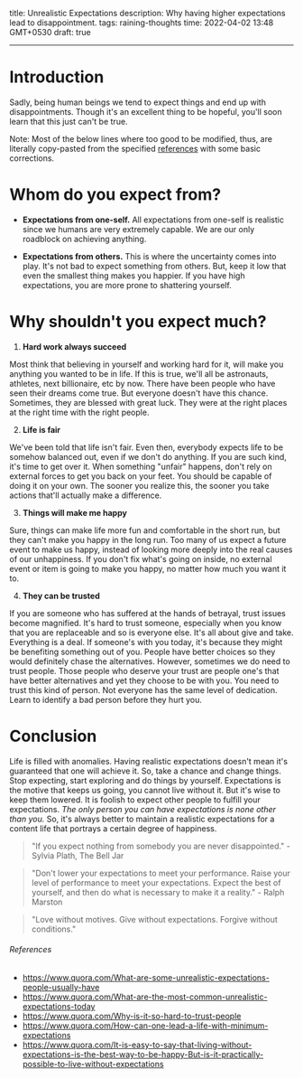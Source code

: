 title: Unrealistic Expectations
description: Why having higher expectations lead to disappointment.
tags: raining-thoughts
time: 2022-04-02 13:48 GMT+0530
draft: true

---

# Introduction

Sadly, being human beings we tend to expect things and end up with disappointments. Though it's an excellent thing to be hopeful, you'll soon learn that this just can't be true.

Note: Most of the below lines where too good to be modified, thus, are literally copy-pasted from the specified [references](#references) with some basic corrections.

# Whom do you expect from?

-   **Expectations from one-self.** All expectations from one-self is realistic since we humans are very extremely capable. We are our only roadblock on achieving anything.

-   **Expectations from others.** This is where the uncertainty comes into play. It's not bad to expect something from others. But, keep it low that even the smallest thing makes you happier. If you have high expectations, you are more prone to shattering yourself.

# Why shouldn't you expect much?

1. **Hard work always succeed**

Most think that believing in yourself and working hard for it, will make you anything you wanted to be in life. If this is true, we'll all be astronauts, athletes, next billionaire, etc by now. There have been people who have seen their dreams come true. But everyone doesn't have this chance. Sometimes, they are blessed with great luck. They were at the right places at the right time with the right people.

2. **Life is fair**

We've been told that life isn't fair. Even then, everybody expects life to be somehow balanced out, even if we don't do anything. If you are such kind, it's time to get over it. When something "unfair" happens, don't rely on external forces to get you back on your feet. You should be capable of doing it on your own. The sooner you realize this, the sooner you take actions that'll actually make a difference.

3. **Things will make me happy**

Sure, things can make life more fun and comfortable in the short run, but they can't make you happy in the long run. Too many of us expect a future event to make us happy, instead of looking more deeply into the real causes of our unhappiness. If you don't fix what's going on inside, no external event or item is going to make you happy, no matter how much you want it to.

4. **They can be trusted**

If you are someone who has suffered at the hands of betrayal, trust issues become magnified. It's hard to trust someone, especially when you know that you are replaceable and so is everyone else. It's all about give and take. Everything is a deal. If someone's with you today, it's because they might be benefiting something out of you. People have better choices so they would definitely chase the alternatives. However, sometimes we do need to trust people. Those people who deserve your trust are people one's that have better alternatives and yet they choose to be with you. You need to trust this kind of person. Not everyone has the same level of dedication. Learn to identify a bad person before they hurt you.

# Conclusion

Life is filled with anomalies. Having realistic expectations doesn't mean it's guaranteed that one will achieve it. So, take a chance and change things. Stop expecting, start exploring and do things by yourself. Expectations is the motive that keeps us going, you cannot live without it. But it's wise to keep them lowered. It is foolish to expect other people to fulfill your expectations. _The only person you can have expectations is none other than you._ So, it's always better to maintain a realistic expectations for a content life that portrays a certain degree of happiness.

> "If you expect nothing from somebody you are never disappointed." - Sylvia Plath, The Bell Jar

> "Don't lower your expectations to meet your performance. Raise your level of performance to meet your expectations. Expect the best of yourself, and then do what is necessary to make it a reality." - Ralph Marston

> "Love without motives. Give without expectations. Forgive without conditions."

###### References

-   https://www.quora.com/What-are-some-unrealistic-expectations-people-usually-have
-   https://www.quora.com/What-are-the-most-common-unrealistic-expectations-today
-   https://www.quora.com/Why-is-it-so-hard-to-trust-people
-   https://www.quora.com/How-can-one-lead-a-life-with-minimum-expectations
-   https://www.quora.com/It-is-easy-to-say-that-living-without-expectations-is-the-best-way-to-be-happy-But-is-it-practically-possible-to-live-without-expectations
